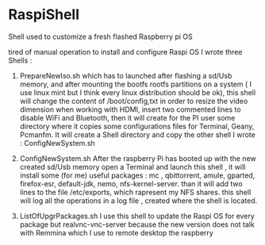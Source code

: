 # RaspiShell
Shell used to customize a fresh flashed Raspberry pi OS 

tired of manual operation to install and configure Raspi OS I wrote three Shells :

1) PrepareNewIso.sh 
which has to launched after flashing a sd/Usb memory, and after mounting the bootfs rootfs partitions on a system ( I use linux mint but I think every linux distribution should be ok), this shell will change the content of /boot/config,txt in order to resize the video dimension when working with HDMI, insert two commented lines to disable WiFi and Bluetooth, then it will create for the PI user some directory where it copies some configurations files for Terminal, Geany, Pcmanfm. It will create a Shell directory and copy the other shell I wrote : ConfigNewSystem.sh

2) ConfigNewSystem.sh
After the raspberry Pi has booted up with the new created sd/Usb memory open a Terminal and launch this shell , it will install some (for me) useful packages : mc , qbittorrent, amule, gparted, firefox-esr, default-jdk, nemo,  nfs-kernel-server. than it will add two lines to the file /etc/exports, which rapresent my NFS shares.
this shell will log all the operations in a log file , created where the shell is located. 


3) ListOfUpgrPackages.sh 
I use this shell to update the Raspi OS for every package but realvnc-vnc-server because the new version does not talk with Remmina which I use to remote desktop the raspberry
